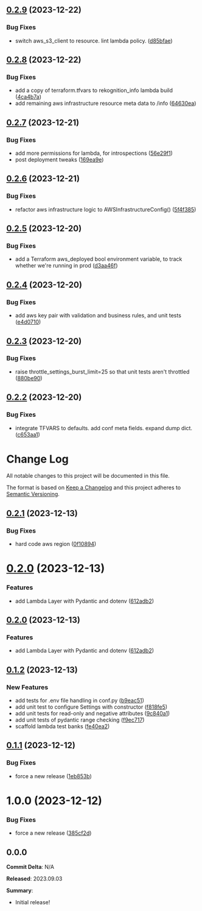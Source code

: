 ## [0.2.9](https://github.com/FullStackWithLawrence/aws-rekognition/compare/v0.2.8...v0.2.9) (2023-12-22)


### Bug Fixes

* switch aws_s3_client to resource. lint lambda policy. ([d85bfae](https://github.com/FullStackWithLawrence/aws-rekognition/commit/d85bfae995076755d9b4e09e5c3cdfc952b50279))

## [0.2.8](https://github.com/FullStackWithLawrence/aws-rekognition/compare/v0.2.7...v0.2.8) (2023-12-22)


### Bug Fixes

* add a copy of terraform.tfvars to rekognition_info lambda build ([4ca4b7a](https://github.com/FullStackWithLawrence/aws-rekognition/commit/4ca4b7a794b873eafb204feb66264bd712669c0b))
* add remaining aws infrastructure resource meta data to /info ([64630ea](https://github.com/FullStackWithLawrence/aws-rekognition/commit/64630ea05295112b67b9b6de3c744ba93422fe56))

## [0.2.7](https://github.com/FullStackWithLawrence/aws-rekognition/compare/v0.2.6...v0.2.7) (2023-12-21)


### Bug Fixes

* add more permissions for lambda, for introspections ([56e29f1](https://github.com/FullStackWithLawrence/aws-rekognition/commit/56e29f18a81343f2f2941e5d695abaaedc657f30))
* post deployment tweaks ([169ea9e](https://github.com/FullStackWithLawrence/aws-rekognition/commit/169ea9e692358ab80cc0c8630a646719a3b026b9))

## [0.2.6](https://github.com/FullStackWithLawrence/aws-rekognition/compare/v0.2.5...v0.2.6) (2023-12-21)

### Bug Fixes

- refactor aws infrastructure logic to AWSInfrastructureConfig() ([5f4f385](https://github.com/FullStackWithLawrence/aws-rekognition/commit/5f4f38576557d0b64e0c1407d124059a9a896bb7))

## [0.2.5](https://github.com/FullStackWithLawrence/aws-rekognition/compare/v0.2.4...v0.2.5) (2023-12-20)

### Bug Fixes

- add a Terraform aws_deployed bool environment variable, to track whether we're running in prod ([d3aa46f](https://github.com/FullStackWithLawrence/aws-rekognition/commit/d3aa46fc3a78bf1181d58844ecc667f6a33fd351))

## [0.2.4](https://github.com/FullStackWithLawrence/aws-rekognition/compare/v0.2.3...v0.2.4) (2023-12-20)

### Bug Fixes

- add aws key pair with validation and business rules, and unit tests ([e4d0710](https://github.com/FullStackWithLawrence/aws-rekognition/commit/e4d0710a88c3e04945e3227dc791cb0523e259ae))

## [0.2.3](https://github.com/FullStackWithLawrence/aws-rekognition/compare/v0.2.2...v0.2.3) (2023-12-20)

### Bug Fixes

- raise throttle_settings_burst_limit=25 so that unit tests aren't throttled ([880be90](https://github.com/FullStackWithLawrence/aws-rekognition/commit/880be901e480a6f3ee79e649a1aa6f9af442d174))

## [0.2.2](https://github.com/FullStackWithLawrence/aws-rekognition/compare/v0.2.1...v0.2.2) (2023-12-20)

### Bug Fixes

- integrate TFVARS to defaults. add conf meta fields. expand dump dict. ([c653aa1](https://github.com/FullStackWithLawrence/aws-rekognition/commit/c653aa10ab069272f6269d85fd1a04eb6ed0339b))

# Change Log

All notable changes to this project will be documented in this file.

The format is based on [Keep a Changelog](http://keepachangelog.com/) and this project adheres to [Semantic Versioning](http://semver.org/).

## [0.2.1](https://github.com/FullStackWithLawrence/aws-rekognition/compare/v0.2.0...v0.2.1) (2023-12-13)

### Bug Fixes

- hard code aws region ([0f10894](https://github.com/FullStackWithLawrence/aws-rekognition/commit/0f108941b59ee8047e23f345d3b52f3f542e781c))

# [0.2.0](https://github.com/FullStackWithLawrence/aws-rekognition/compare/v0.1.2...v0.2.0) (2023-12-13)

### Features

- add Lambda Layer with Pydantic and dotenv ([612adb2](https://github.com/FullStackWithLawrence/aws-rekognition/commit/612adb2aed909f506560f00c2a4d34eb38bcbc4c))

## [0.2.0](https://github.com/FullStackWithLawrence/aws-rekognition/compare/v0.1.2...v0.2.0) (2023-12-13)

### Features

- add Lambda Layer with Pydantic and dotenv ([612adb2](https://github.com/FullStackWithLawrence/aws-rekognition/commit/612adb2aed909f506560f00c2a4d34eb38bcbc4c))

## [0.1.2](https://github.com/FullStackWithLawrence/aws-rekognition/compare/v0.1.1...v0.1.2) (2023-12-13)

### New Features

- add tests for .env file handling in conf.py ([b9eac51](https://github.com/FullStackWithLawrence/aws-rekognition/commit/b9eac5196683fc875941eca58a844d126b0ec51e))
- add unit test to configure Settings with constructor ([f818fe5](https://github.com/FullStackWithLawrence/aws-rekognition/commit/f818fe54d7f273faea3458014d6bf3c80556d468))
- add unit tests for read-only and negative attributes ([9c840a1](https://github.com/FullStackWithLawrence/aws-rekognition/commit/9c840a1a767081947cab1308cd29bfcfdaf46c02))
- add unit tests of pydantic range checking ([f9ec717](https://github.com/FullStackWithLawrence/aws-rekognition/commit/f9ec717af6b93b3fc1ddce51ed4b2dd9e8c33f4c))
- scaffold lambda test banks ([fe40ea2](https://github.com/FullStackWithLawrence/aws-rekognition/commit/fe40ea27ec59ff8cb137bbedc9d427222f2dbe11))

## [0.1.1](https://github.com/FullStackWithLawrence/aws-rekognition/compare/v0.1.0...v0.1.1) (2023-12-12)

### Bug Fixes

- force a new release ([1eb853b](https://github.com/FullStackWithLawrence/aws-rekognition/commit/1eb853b42b5c6c40abba05b39ac19e1af0ed16ff))

# 1.0.0 (2023-12-12)

### Bug Fixes

- force a new release ([385cf2d](https://github.com/FullStackWithLawrence/aws-rekognition/commit/385cf2d374de90197cb20acd8a8ce4a44816d61d))

## 0.0.0

**Commit Delta**: N/A

**Released**: 2023.09.03

**Summary**:

- Initial release!
